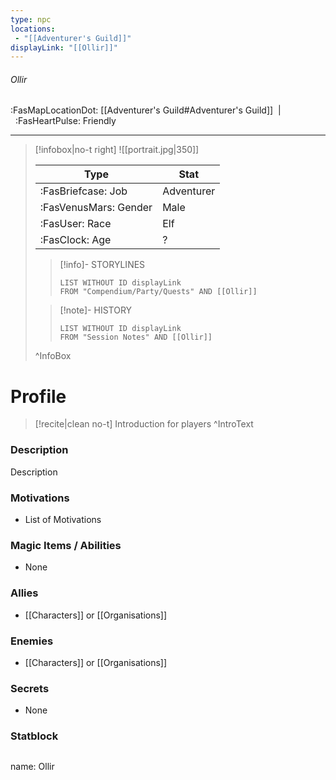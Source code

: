 ```yaml
---
type: npc
locations:
 - "[[Adventurer's Guild]]"
displayLink: "[[Ollir]]"
---
```

###### Ollir
<span class="sub2">:FasMapLocationDot: [[Adventurer's Guild#Adventurer's Guild]]&nbsp;&nbsp;|&nbsp;&nbsp;:FasHeartPulse: Friendly </span>
___

> [!infobox|no-t right]
> ![[portrait.jpg|350]]
>
> | Type | Stat |
> | ---- | ---- |
> | :FasBriefcase: Job |  Adventurer |
> | :FasVenusMars: Gender | Male |
> | :FasUser: Race | Elf |
> | :FasClock: Age | ? |
>
>> [!info]- STORYLINES
>>```dataview
>>LIST WITHOUT ID displayLink
>>FROM "Compendium/Party/Quests" AND [[Ollir]]
>
>>[!note]- HISTORY
>>```dataview
>>LIST WITHOUT ID displayLink
>>FROM "Session Notes" AND [[Ollir]]
>
>^InfoBox

# Profile

> [!recite|clean no-t]
>	Introduction for players
>^IntroText

### Description
Description

### Motivations
- List of Motivations

### Magic Items / Abilities
- None

### Allies
- [[Characters]] or [[Organisations]]

### Enemies
- [[Characters]] or [[Organisations]]

### Secrets
- None

### Statblock
>```statblock
name: Ollir
